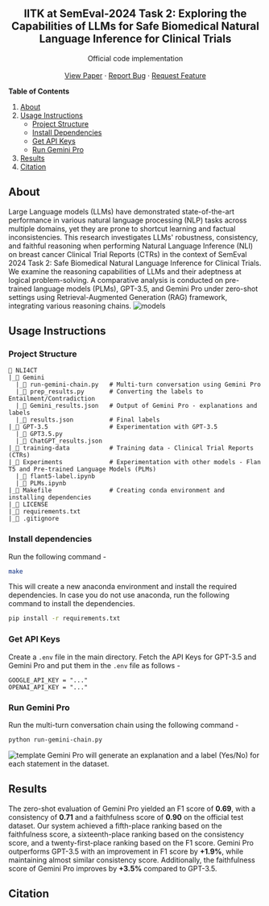 <div id="top"></div>

<br />
<div align="center">

<h2 align="center">IITK at SemEval-2024 Task 2: Exploring the Capabilities of LLMs for Safe Biomedical Natural Language Inference for Clinical Trials</h2>

  <p align="center">
    Official code implementation
    <br />
    <br />
    <a href="">View Paper</a>
    ·
    <a href="https://github.com/Shreyasi2002/NLI4CT/issues">Report Bug</a>
    ·
    <a href="https://github.com/Shreyasi2002/NLI4CT/pulls">Request Feature</a>
  </p>
</div>


<!-- TABLE OF CONTENTS -->
<summary><b>Table of Contents</b></summary>
<ol>
  <li>
    <a href="#about">About</a>
  </li>
  <li>
    <a href="#usage-instructions">Usage Instructions</a>
    <ul>
      <li><a href="#project-structure">Project Structure</a></li>
      <li><a href="#install-dependencies">Install Dependencies</a></li>
      <li><a href="#get-api-keys">Get API Keys</a></li>
      <li><a href="#run-gemini-pro">Run Gemini Pro</a></li>
    </ul>
  </li>
  <li>
    <a href="#results">Results</a>
  </li>
  <li>
    <a href="#citation">Citation</a>
  </li>
</ol>

## About
Large Language models (LLMs) have demonstrated state-of-the-art performance in various natural language processing (NLP) tasks across multiple domains, yet they are prone to shortcut learning and factual inconsistencies. This research investigates LLMs' robustness, consistency, and faithful reasoning when performing Natural Language Inference (NLI) on breast cancer Clinical Trial Reports (CTRs) in the context of SemEval 2024 Task 2: Safe Biomedical Natural Language Inference for Clinical Trials. We examine the reasoning capabilities of LLMs and their adeptness at logical problem-solving. A comparative analysis is conducted on pre-trained language models (PLMs), GPT-3.5, and Gemini Pro under zero-shot settings using Retrieval-Augmented Generation (RAG) framework, integrating various reasoning chains.
![models](https://github.com/Shreyasi2002/NLI4CT/assets/75871525/b911d685-aa70-4deb-9b45-df0ce3811824)


## Usage Instructions 

### Project Structure
```
📂 NLI4CT
|_📁 Gemini                   
  |_📄 run-gemini-chain.py   # Multi-turn conversation using Gemini Pro
  |_📄 prep_results.py       # Converting the labels to Entailment/Contradiction
  |_📄 Gemini_results.json   # Output of Gemini Pro - explanations and labels
  |_📄 results.json          # Final labels
|_📁 GPT-3.5                 # Experimentation with GPT-3.5
  |_📄 GPT3.5.py
  |_📄 ChatGPT_results.json
|_📁 training-data           # Training data - Clinical Trial Reports (CTRs)
|_📁 Experiments             # Experimentation with other models - Flan T5 and Pre-trained Language Models (PLMs)
  |_📄 flant5-label.ipynb
  |_📄 PLMs.ipynb
|_📄 Makefile                # Creating conda environment and installing dependencies
|_📄 LICENSE
|_📄 requirements.txt  
|_📄 .gitignore

```

### Install dependencies
Run the following command - 
```bash
make
```
This will create a new anaconda environment and install the required dependencies. In case you do not use anaconda, run the following command to install the dependencies.
```bash
pip install -r requirements.txt
```

### Get API Keys
Create a `.env` file in the main directory. Fetch the API Keys for GPT-3.5 and Gemini Pro and put them in the `.env` file as follows -
```
GOOGLE_API_KEY = "..."
OPENAI_API_KEY = "..."
```

### Run Gemini Pro
Run the multi-turn conversation chain using the following command - 
```bash
python run-gemini-chain.py
```
![template](https://github.com/Shreyasi2002/NLI4CT/assets/75871525/c795e7d5-acc5-4d02-8819-9249e05c307b)
Gemini Pro will generate an explanation and a label (Yes/No) for each statement in the dataset. 

## Results
The zero-shot evaluation of Gemini Pro yielded an F1 score of **0.69**, with a consistency of **0.71** and a faithfulness score of **0.90** on the official test dataset. Our system achieved a fifth-place ranking based on the faithfulness score, a sixteenth-place ranking based on the consistency score, and a twenty-first-place ranking based on the F1 score. Gemini Pro outperforms GPT-3.5 with an improvement in F1 score by **+1.9%**, while maintaining almost similar consistency score. Additionally, the faithfulness score of Gemini Pro improves by **+3.5%** compared to GPT-3.5.

## Citation
```

```


